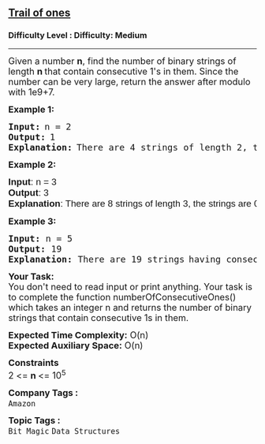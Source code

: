 <h2><a href="https://www.geeksforgeeks.org/problems/trail-of-ones3242/1?timeMachineDate=2024-06-03">Trail of ones</a></h2><h3>Difficulty Level : Difficulty: Medium</h3><hr><div class="problems_problem_content__Xm_eO"><p><span style="font-size: 18px;">Given a number <strong>n</strong>, find the number of binary strings of length <strong>n </strong>that contain consecutive 1's in them. Since the number can be very large, return the answer after modulo with 1e9+7.</span></p>
<p><strong><span style="font-size: 18px;">Example 1:</span></strong></p>
<pre><strong><span style="font-size: 18px;">Input:</span></strong> <span style="font-size: 18px;">n = 2</span>
<strong><span style="font-size: 18px;">Output:</span></strong> <span style="font-size: 18px;">1</span>
<strong><span style="font-size: 18px;">Explanation:</span></strong> <span style="font-size: 18px;">There are 4 strings of </span><span style="font-size: 18px;">length 2, the strings are </span><span style="font-size: 18px;">00, 01, 10, and 11. Only </span><span style="font-size: 18px;">the string 11 has </span><span style="font-size: 18px;">consecutive 1's.<br></span></pre>
<p><strong><span style="font-size: 18px;">Example 2:</span></strong></p>
<pre><span style="font-family: arial, helvetica, sans-serif; font-size: 14pt;"><strong>Input</strong>: n = 3
<strong>Output</strong>: 3
<strong>Explanation</strong>: There are 8 strings of length 3, the strings are 000, 001, 010, 011, 100, 101, 110 and 111.  The strings with consecutive 1's are 011, 110 and 111.</span></pre>
<p><strong><span style="font-size: 18px;">Example 3:</span></strong></p>
<pre><strong><span style="font-size: 18px;">Input: </span></strong><span style="font-size: 18px;">n = 5</span>
<strong><span style="font-size: 18px;">Output: </span></strong><span style="font-size: 18px;">19</span>
<strong><span style="font-size: 18px;">Explanation: </span></strong><span style="font-size: 18px;">There are 19 strings</span> <span style="font-size: 18px;">having consecutive 1's.
</span></pre>
<p><strong><span style="font-size: 18px;">Your Task:<br></span></strong><span style="font-size: 18px;">You don't need to read input or print anything. Your task is to complete the function numberOfConsecutiveOnes() which takes an integer n and returns the number of binary strings<strong>&nbsp;</strong>that contain consecutive 1s in them.</span></p>
<p><span style="font-size: 18px;"><strong>Expected Time Complexity:</strong> O(n)<br><strong>Expected Auxiliary Space:</strong> O(n)</span></p>
<p><span style="font-size: 18px;"><strong>Constraints</strong><br>2 &lt;= <strong>n </strong>&lt;= 10<sup>5</sup></span></p></div><p><span style=font-size:18px><strong>Company Tags : </strong><br><code>Amazon</code>&nbsp;<br><p><span style=font-size:18px><strong>Topic Tags : </strong><br><code>Bit Magic</code>&nbsp;<code>Data Structures</code>&nbsp;